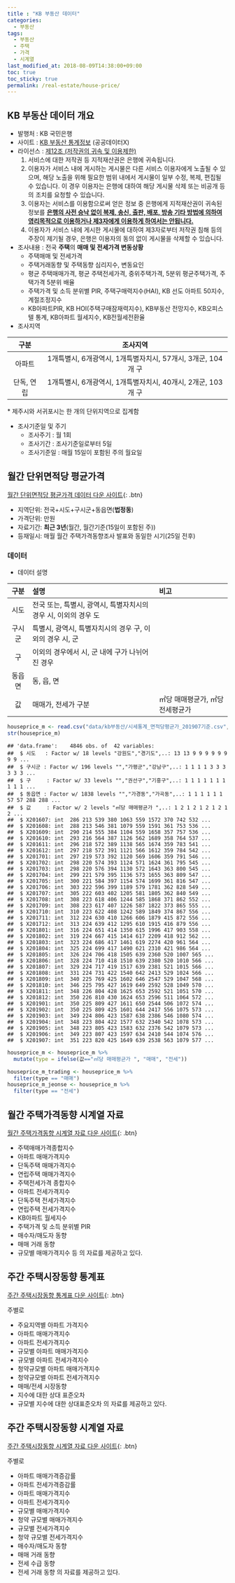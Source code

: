 ```yaml
---
title : "KB 부동산 데이터"
categories: 
  - 부동산
tags:
  - 부동산
  - 주택
  - 가격
  - 시계열
last_modified_at: 2018-08-09T14:38:00+09:00
toc: true
toc_sticky: true
permalink: /real-estate/house-price/
---
```



KB 부동산 데이터 개요
---------------------

-   발행처 : KB 국민은행
-   사이트 : [KB 부동산 통계정보](https://onland.kbstar.com/quics?page=C059743) (공공데이터X)
-   라이선스 : [제12조 (저작권의 귀속 및 이용제한)](https://onland.kbstar.com/quics?page=C059770)
    1.  서비스에 대한 저작권 등 지적재산권은 은행에 귀속됩니다.
    2.  이용자가 서비스 내에 게시하는 게시물은 다른 서비스 이용자에게 노출될 수 있으며, 해당 노출을 위해 필요한 범위 내에서 게시물이 일부 수정, 복제, 편집될 수 있습니다. 이 경우 이용자는 은행에 대하여 해당 게시물 삭제 또는 비공개 등의 조치를 요청할 수 있습니다.
    3.  이용자는 서비스를 이용함으로써 얻은 정보 중 은행에게 지적재산권이 귀속된 정보를 <U>**은행의 사전 승낙 없이 복제, 송신, 출판, 배포, 방송 기타 방법에 의하여 영리목적으로 이용하거나 제3자에게 이용하게 하여서는 안됩니다.**</U>
    4.  이용자가 서비스 내에 게시한 게시물에 대하여 제3자로부터 저작권 침해 등의 주장이 제기될 경우, 은행은 이용자의 동의 없이 게시물을 삭제할 수 있습니다.
-   조사내용 : 전국 **주택**의 **매매 및 전세가격 변동상황**
    -   주택매매 및 전세가격
    -   주택거래동향 및 주택동향 심리지수, 변동요인
    -   평균 주택매매가격, 평균 주택전세가격, 중위주택가격, 5분위 평균주택가격, 주택가격 5분위 배율
    -   주택가격 및 소득 분위별 PIR, 주택구매력지수(HAI), KB 선도 아파트 50지수, 계절조정지수
    -   KB아파트PIR, KB HOI(주택구매잠재력지수), KB부동산 전망지수, KB오피스텔 통계, KB아파트 월세지수, KB전월세전환율
-   조사지역

|    구분    |                           조사지역                           |
|:----------:|:------------------------------------------------------------:|
|   아파트   | 1개특별시, 6개광역시, 1개특별자치시, 57개시, 3개군, 104개 구 |
| 단독, 연립 | 1개특별시, 6개광역시, 1개특별자치시, 40개시, 2개군, 103개 구 |

\* 제주시와 서귀포시는 한 개의 단위지역으로 집계함

-   조사기준일 및 주기
    -   조사주기 : 월 1회
    -   조사기간 : 조사기준일로부터 5일
    -   조사기준일 : 매월 15일이 포함된 주의 월요일

월간 단위면적당 평균가격
------------------------

[월간 단위면적당 평균가격 데이터 다운 사이트](https://onland.kbstar.com/quics?page=C059744&cc=b061784:b061784&listPage=%2Fquics%3Fpage%3DC059744&boardId=741&compId=b061784&tableName=Q_BOARD_ARTICLE_0020&articleId=43034&bbsMode=view&isGuest=T&viewPage=1&searchCondition=title&viewRows=0&bbsAclCtlBit=null&writeActionTarget=https%3A%2F%2Fonland.kbstar.com%2Fquics%3Fasfilecode%3D534218&modifyActionTarget=https%3A%2F%2Fonland.kbstar.com%2Fquics%3Fasfilecode%3D534215&deleteActionTarget=https%3A%2F%2Fonland.kbstar.com%2Fquics%3Fasfilecode%3D534212&replyActionTarget=https%3A%2F%2Fonland.kbstar.com%2Fquics%3Fasfilecode%3D534217&recommandActionTarget=https%3A%2F%2Fonland.kbstar.com%2Fquics%3Fasfilecode%3D534216&recommandMailActionTarget=%2Fcommon%2Fjsp%2Fcbp%2Fbbs%2FrecommandMailSendProc.jsp&selectAnswerActionTarget=https%3A%2F%2Fonland.kbstar.com%2Fquics%3Fasfilecode%3D534204&imgdeleteActionTarget=https%3A%2F%2Fonland.kbstar.com%2Fquics%3Fasfilecode%3D534214&commActionTarget=https%3A%2F%2Fonland.kbstar.com%2Fquics%3Fasfilecode%3D534210&commPage=1&PAGE_SNS_BTN=Y&PAGE_PRINT_BTN=Y&QSL=F#){: .btn}

-   지역단위: 전국+시도+구시군+동읍면(**법정동**)
-   가격단위: 만원
-   자료기간: **최근 3년**(월간, 월간기준(15일이 포함된 주))
-   등재일시: 매월 월간 주택가격동향조사 발표와 동일한 시기(25일 전후)

### 데이터

-   데이터 설명

|  구분  | 설명                                                            | 비고                             |
|:------:|:----------------------------------------------------------------|:---------------------------------|
|  시도  | 전국 또는, 특별시, 광역시, 특별자치시의 경우 시, 이외의 경우 도 |                                  |
| 구시군 | 특별시, 광역시, 특별자치시의 경우 구, 이외의 경우 시, 군        |                                  |
|   구   | 이외의 경우에서 시, 군 내에 구가 나뉘어진 경우                  |                                  |
| 동읍면 | 동, 읍, 면                                                      |                                  |
|   값   | 매매가, 전세가 구분                                             | ㎡당 매매평균가, ㎡당 전세평균가 |

``` r
houseprice_m <- read.csv("data/kb부동산/시세통계_면적당평균가_201907기준.csv", header=TRUE)
str(houseprice_m)
```

    ## 'data.frame':    4846 obs. of  42 variables:
    ##  $ 시도   : Factor w/ 18 levels "강원도","경기도",..: 13 13 9 9 9 9 9 9 9 9 ...
    ##  $ 구시군 : Factor w/ 196 levels "","가평군","강남구",..: 1 1 1 1 3 3 3 3 3 3 ...
    ##  $ 구     : Factor w/ 33 levels "","권선구","기흥구",..: 1 1 1 1 1 1 1 1 1 1 ...
    ##  $ 동읍면 : Factor w/ 1838 levels "","가경동","가곡동",..: 1 1 1 1 1 1 57 57 288 288 ...
    ##  $ 값     : Factor w/ 2 levels "㎡당 매매평균가 ",..: 1 2 1 2 1 2 1 2 1 2 ...
    ##  $ X201607: int  286 213 539 380 1063 559 1572 370 742 532 ...
    ##  $ X201608: int  288 213 546 381 1079 559 1591 361 753 536 ...
    ##  $ X201609: int  290 214 555 384 1104 559 1658 357 757 536 ...
    ##  $ X201610: int  293 216 564 387 1126 562 1689 358 764 537 ...
    ##  $ X201611: int  296 218 572 389 1138 565 1674 359 783 541 ...
    ##  $ X201612: int  297 218 572 391 1121 566 1612 359 784 542 ...
    ##  $ X201701: int  297 219 573 392 1120 569 1606 359 791 546 ...
    ##  $ X201702: int  298 220 574 393 1124 571 1624 361 795 545 ...
    ##  $ X201703: int  298 220 576 394 1130 572 1643 363 800 545 ...
    ##  $ X201704: int  299 221 579 395 1136 573 1655 363 809 547 ...
    ##  $ X201705: int  300 221 584 397 1154 574 1699 361 816 547 ...
    ##  $ X201706: int  303 222 596 399 1189 579 1781 362 828 549 ...
    ##  $ X201707: int  305 222 603 402 1205 581 1805 362 840 549 ...
    ##  $ X201708: int  308 223 618 406 1244 585 1868 371 862 552 ...
    ##  $ X201709: int  308 223 617 407 1226 587 1822 373 865 555 ...
    ##  $ X201710: int  310 223 622 408 1242 589 1849 374 867 556 ...
    ##  $ X201711: int  312 224 630 410 1266 606 1879 415 872 556 ...
    ##  $ X201712: int  313 224 639 412 1295 610 1915 416 879 556 ...
    ##  $ X201801: int  316 224 651 414 1350 615 1996 417 903 558 ...
    ##  $ X201802: int  319 224 667 415 1414 617 2209 418 912 562 ...
    ##  $ X201803: int  323 224 686 417 1461 619 2274 420 961 564 ...
    ##  $ X201804: int  325 224 699 417 1490 621 2310 421 986 564 ...
    ##  $ X201805: int  326 224 706 418 1505 639 2360 520 1007 565 ...
    ##  $ X201806: int  328 224 710 418 1510 639 2380 520 1010 566 ...
    ##  $ X201807: int  329 224 717 419 1517 639 2381 521 1015 566 ...
    ##  $ X201808: int  331 224 731 422 1540 642 2413 529 1024 566 ...
    ##  $ X201809: int  340 225 769 425 1602 646 2547 529 1047 568 ...
    ##  $ X201810: int  346 225 795 427 1619 649 2592 528 1049 570 ...
    ##  $ X201811: int  348 226 804 428 1625 653 2592 521 1051 570 ...
    ##  $ X201812: int  350 226 810 430 1624 653 2596 511 1064 572 ...
    ##  $ X201901: int  350 225 809 427 1611 650 2544 506 1072 574 ...
    ##  $ X201902: int  350 225 809 425 1601 644 2417 556 1075 573 ...
    ##  $ X201903: int  349 224 806 423 1587 638 2386 546 1080 574 ...
    ##  $ X201904: int  348 223 804 422 1577 632 2340 542 1078 573 ...
    ##  $ X201905: int  348 223 805 423 1583 632 2376 542 1079 573 ...
    ##  $ X201906: int  349 223 807 423 1597 634 2410 544 1074 576 ...
    ##  $ X201907: int  351 223 820 425 1649 639 2538 563 1079 577 ...

``` r
houseprice_m <- houseprice_m %>% 
  mutate(type = ifelse(값=="㎡당 매매평균가 ", "매매", "전세"))

houseprice_m_trading <- houseprice_m %>% 
  filter(type == "매매")
houseprice_m_jeonse <- houseprice_m %>% 
  filter(type == "전세")
```

월간 주택가격동향 시계열 자료
-----------------------------

[월간 주택가격동향 시계열 자료 다운 사이트](https://onland.kbstar.com/quics?page=C059744&cc=b061784:b061784&listPage=%2Fquics%3Fpage%3DC059744&boardId=741&compId=b061784&tableName=Q_BOARD_ARTICLE_0020&articleId=3883&bbsMode=view&isGuest=T&viewPage=1&searchCondition=title&viewRows=0&bbsAclCtlBit=null&writeActionTarget=https%3A%2F%2Fonland.kbstar.com%2Fquics%3Fasfilecode%3D534218&modifyActionTarget=https%3A%2F%2Fonland.kbstar.com%2Fquics%3Fasfilecode%3D534215&deleteActionTarget=https%3A%2F%2Fonland.kbstar.com%2Fquics%3Fasfilecode%3D534212&replyActionTarget=https%3A%2F%2Fonland.kbstar.com%2Fquics%3Fasfilecode%3D534217&recommandActionTarget=https%3A%2F%2Fonland.kbstar.com%2Fquics%3Fasfilecode%3D534216&recommandMailActionTarget=%2Fcommon%2Fjsp%2Fcbp%2Fbbs%2FrecommandMailSendProc.jsp&selectAnswerActionTarget=https%3A%2F%2Fonland.kbstar.com%2Fquics%3Fasfilecode%3D534204&imgdeleteActionTarget=https%3A%2F%2Fonland.kbstar.com%2Fquics%3Fasfilecode%3D534214&commActionTarget=https%3A%2F%2Fonland.kbstar.com%2Fquics%3Fasfilecode%3D534210&commPage=1&PAGE_SNS_BTN=Y&PAGE_PRINT_BTN=Y&QSL=F){: .btn}

-   주택매매가격종합지수
-   아파트 매매가격지수
-   단독주택 매매가격지수
-   연립주택 매매가격지수
-   주택전세가격 종합지수
-   아파트 전세가격지수
-   단독주택 전세가격지수
-   연립주택 전세가격지수
-   KB아파트 월세지수
-   주택가격 및 소득 분위별 PIR
-   매수자/매도자 동향
-   매매 거래 동향
-   규모별 매매가격지수 등 의 자료를 제공하고 있다.

주간 주택시장동향 통계표
------------------------

[주간 주택시장동향 통계표 다운 사이트](https://onland.kbstar.com/quics?page=C059745){: .btn}

주별로

-   주요지역별 아파트 가격지수
-   아파트 매매가격지수
-   아파트 전세가격지수
-   규모별 아파트 매매가격지수
-   규모별 아파트 전세가격지수
-   청약규모별 아파트 매매가격지수
-   청약규모별 아파트 전세가격지수
-   매매/전세 시장동향
-   지수에 대한 상대 표준오차
-   규모별 지수에 대한 상대표준오차 의 자료를 제공하고 있다.

주간 주택시장동향 시계열 자료
-----------------------------

[주간 주택시장동향 시계열 자료 다운 사이트](https://onland.kbstar.com/quics?page=C059745){: .btn}

주별로

-   아파트 매매가격증감률
-   아파트 전세가격증감률
-   아파트 매매가격지수
-   아파트 전세가격지수
-   규모별 매매가격지수
-   청약 규모별 매매가격지수
-   규모별 전세가격지수
-   청약 규모별 전세가격지수
-   매수자/매도자 동향
-   매매 거래 동향
-   전세 수급 동향
-   전세 거래 동향 의 자료를 제공하고 있다.
